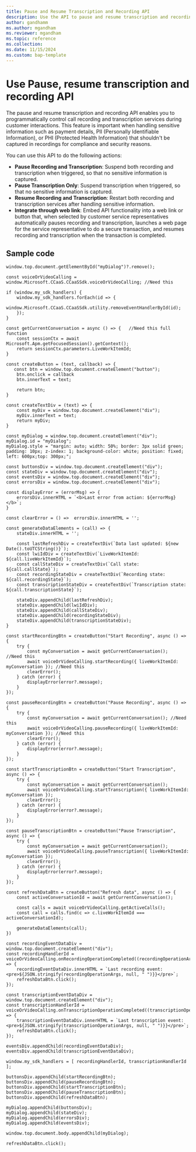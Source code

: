```yaml
---
title: Pause and Resume Transcription and Recording API 
description: Use the API to pause and resume transcription and recording.
author: gandhamm
ms.author: mgandham
ms.reviewer: mgandham
ms.topic: reference 
ms.collection: 
ms.date: 11/15/2024
ms.custom: bap-template 
---
```


# Use Pause, resume transcription and recording API 

The pause and resume transcription and recording API enables you to programmatically control call recording and transcription services during customer interactions. This feature is important when handling sensitive information such as payment details, PII (Personally Identifiable Information), or PHI (Protected Health Information) that shouldn't be captured in recordings for compliance and security reasons.

You can use this API to do the following actions:

- **Pause Recording and Transcription**: Suspend both recording and transcription when triggered, so that no sensitive information is captured.
- **Pause Transcription Only**: Suspend transcription when triggered, so that no sensitive information is captured.
- **Resume Recording and Transcription**: Restart both recording and transcription services after handling sensitive information.
- **Integrate through web link**: Embed API functionality into a web link or button that, when selected by customer service representatives automatically pauses recording and transcription, launches a web page for the service representative to do a secure transaction, and resumes recording and transcription when the transaction is completed.


## Sample code 

```
window.top.document.getElementById("myDialog")?.remove();

const voiceOrVideoCalling = window.Microsoft.CCaaS.CCaaSSdk.voiceOrVideoCalling; //Need this

if (window.my_sdk_handlers) {
    window.my_sdk_handlers.forEach(id => {
        window.Microsoft.CCaaS.CCaaSSdk.utility.removeEventHandlerById(id);
    });
}

const getCurrentConversation = async () => {   //Need this full function
    const sessionCtx = await Microsoft.Apm.getFocusedSession().getContext();
    return sessionCtx.parameters.LiveWorkItemId;
}

const createButton = (text, callback) => {
   const btn = window.top.document.createElement("button");
    btn.onclick = callback
    btn.innerText = text; 

    return btn;
}

const createTextDiv = (text) => {
    const myDiv = window.top.document.createElement("div");
    myDiv.innerText = text;
    return myDiv;
}

const myDialog = window.top.document.createElement("div");
myDialog.id = "myDialog";
myDialog.style = "margin: auto; width: 50%; border: 3px solid green; padding: 10px; z-index: 1; background-color: white; position: fixed; left: 600px;top: 300px;";

const buttonsDiv = window.top.document.createElement("div");
const stateDiv = window.top.document.createElement("div");
const eventsDiv = window.top.document.createElement("div");
const errorsDiv = window.top.document.createElement("div");

const displayError = (errorMsg) => {
    errorsDiv.innerHTML = `<b>Last error from action: ${errorMsg}</b>`;
}

const clearError = () =>  errorsDiv.innerHTML = '';

const generateDataElements = (call) => {
    stateDiv.innerHTML = '';

    const lastRefreshDiv = createTextDiv(`Data last updated: ${new Date().toUTCString()}`);
    const lwiIdDiv = createTextDiv(`LiveWorkItemId: ${call.liveWorkItemId}`);
    const callStateDiv = createTextDiv(`Call state: ${call.callState}`);
    const recordingStateDiv = createTextDiv(`Recording state: ${call.recordingState}`);
    const transcriptionStateDiv = createTextDiv(`Transcription state: ${call.transcriptionState}`);

    stateDiv.appendChild(lastRefreshDiv);
    stateDiv.appendChild(lwiIdDiv);
    stateDiv.appendChild(callStateDiv);
    stateDiv.appendChild(recordingStateDiv);
    stateDiv.appendChild(transcriptionStateDiv);
}

const startRecordingBtn = createButton("Start Recording", async () => {  
    try {
        const myConversation = await getCurrentConversation();    //Need this
        await voiceOrVideoCalling.startRecording({ liveWorkItemId: myConversation }); //Need this
        clearError();
    } catch (error) {
        displayError(error?.message);
    }
});

const pauseRecordingBtn = createButton("Pause Recording", async () => {
    try {
        const myConversation = await getCurrentConversation(); //Need this
        await voiceOrVideoCalling.pauseRecording({ liveWorkItemId: myConversation }); //Need this
        clearError();
    } catch (error) {
        displayError(error?.message);
    }
});

const startTranscriptionBtn = createButton("Start Transcription", async () => {
    try {
        const myConversation = await getCurrentConversation();
        await voiceOrVideoCalling.startTranscription({ liveWorkItemId: myConversation });
        clearError();
    } catch (error) {
        displayError(error?.message);
    }
});

const pauseTranscriptionBtn = createButton("Pause Transcription", async () => {
    try {
        const myConversation = await getCurrentConversation();
        await voiceOrVideoCalling.pauseTranscription({ liveWorkItemId: myConversation });
        clearError();
    } catch (error) {
        displayError(error?.message);
    }
});

const refreshDataBtn = createButton("Refresh data", async () => {
    const activeConversationId = await getCurrentConversation();
    
    const calls = await voiceOrVideoCalling.getActiveCalls();
    const call = calls.find(c => c.liveWorkItemId === activeConversationId);
    
    generateDataElements(call);
})

const recordingEventDataDiv = window.top.document.createElement("div");
const recordingHandlerId = voiceOrVideoCalling.onRecordingOperationCompleted((recordingOperationArgs) => {
    recordingEventDataDiv.innerHTML = `Last recording event: <pre>${JSON.stringify(recordingOperationArgs, null, " ")}}</pre>`;
    refreshDataBtn.click();
});

const transcriptionEventDataDiv = window.top.document.createElement("div");
const transcriptionHandlerId = voiceOrVideoCalling.onTranscriptionOperationCompleted((transcriptionOperationArgs) => {
    transcriptionEventDataDiv.innerHTML = `Last transcription event: <pre>${JSON.stringify(transcriptionOperationArgs, null, " ")}}</pre>`;
    refreshDataBtn.click();
});

eventsDiv.appendChild(recordingEventDataDiv);
eventsDiv.appendChild(transcriptionEventDataDiv);

window.my_sdk_handlers = [ recordingHandlerId, transcriptionHandlerId ];

buttonsDiv.appendChild(startRecordingBtn);
buttonsDiv.appendChild(pauseRecordingBtn);
buttonsDiv.appendChild(startTranscriptionBtn);
buttonsDiv.appendChild(pauseTranscriptionBtn);
buttonsDiv.appendChild(refreshDataBtn);

myDialog.appendChild(buttonsDiv);
myDialog.appendChild(stateDiv);
myDialog.appendChild(errorsDiv);
myDialog.appendChild(eventsDiv);

window.top.document.body.appendChild(myDialog);

refreshDataBtn.click();

```